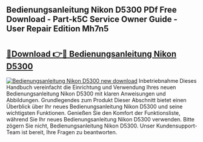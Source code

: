 ## Bedienungsanleitung Nikon D5300 PDf Free Download - Part-k5C Service Owner Guide - User Repair Edition Mh7n5

# <h2><a href="http://df5986g.blite.top/?on=Bedienungsanleitung+Nikon+D5300">🔗Download 👉🔴 Bedienungsanleitung Nikon D5300</a></h2>

[![Bedienungsanleitung Nikon D5300 new download](https://i.imgur.com/lujVjoI.png)](http://df5986g.blite.top/?on=Bedienungsanleitung+Nikon+D5300)
Inbetriebnahme Dieses Handbuch vereinfacht die Einrichtung und Verwendung Ihres neuen Bedienungsanleitung Nikon D5300 mit klaren Anweisungen und Abbildungen. Grundlegendes zum Produkt Dieser Abschnitt bietet einen Überblick über Ihr neues Bedienungsanleitung Nikon D5300 und seine wichtigsten Funktionen. Genießen Sie den Komfort der Funktionsliste, während Sie Ihr neues Bedienungsanleitung Nikon D5300 verwenden. Bitte zögern Sie nicht, Bedienungsanleitung Nikon D5300. Unser Kundensupport-Team ist bereit, Ihre Fragen zu beantworten.
